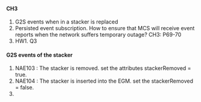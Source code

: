 #### CH3
1. G2S events when in a stacker is replaced
2. Persisted event subscription. How to ensure that MCS will receive event reports when the network suffers temporary outage? CH3: P69-70
3. HW1. Q3

#### G2S events of the stacker
1. NAE103 : The stacker is removed. set the attributes stackerRemoved = true.
2. NAE104 : The stacker is inserted into the EGM. set the stackerRemoved = false.
3. 
